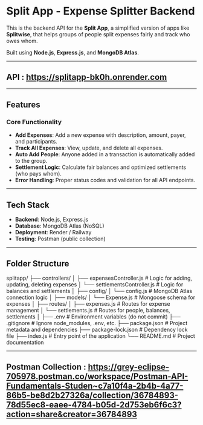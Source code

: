 # Split App - Expense Splitter Backend

This is the backend API for the **Split App**, a simplified version of apps like **Splitwise**, that helps groups of people split expenses fairly and track who owes whom.

Built using **Node.js**, **Express.js**, and **MongoDB Atlas**.

---
## API : https://splitapp-bk0h.onrender.com
---

## Features

### Core Functionality
- **Add Expenses**: Add a new expense with description, amount, payer, and participants.
- **Track All Expenses**: View, update, and delete all expenses.
- **Auto Add People**: Anyone added in a transaction is automatically added to the group.
- **Settlement Logic**: Calculate fair balances and optimized settlements (who pays whom).
- **Error Handling**: Proper status codes and validation for all API endpoints.

---

## Tech Stack

- **Backend**: Node.js, Express.js
- **Database**: MongoDB Atlas (NoSQL)
- **Deployment**: Render / Railway
- **Testing**: Postman (public collection)

---

## Folder Structure

splitapp/
├── controllers/
│   ├── expensesController.js       # Logic for adding, updating, deleting expenses
│   └── settlementsController.js    # Logic for balances and settlements
│
├── config/
│   └── config.js                  # MongoDB Atlas connection logic
│
├── models/
│   └── Expense.js                  # Mongoose schema for expenses
│
├── routes/
│   ├── expenses.js                 # Routes for expense management
│   └── settlements.js              # Routes for people, balances, settlements
│
├── .env                            # Environment variables (do not commit)
├── .gitignore                      # Ignore node_modules, .env, etc.
├── package.json                    # Project metadata and dependencies
├── package-lock.json               # Dependency lock file
├── index.js                        # Entry point of the application
└── README.md                       # Project documentation

---

## Postman Collection : https://grey-eclipse-705978.postman.co/workspace/Postman-API-Fundamentals-Studen~c7a10f4a-2b4b-4a77-86b5-be8d2b27326a/collection/36784893-78d55ec8-eaee-4784-b05d-2d753eb6f6c3?action=share&creator=36784893
